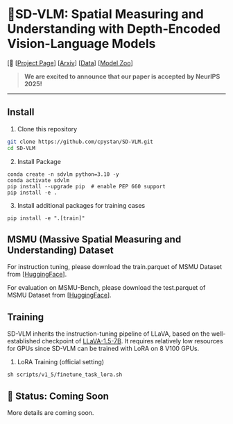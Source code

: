 # 👷SD-VLM: Spatial Measuring and Understanding with Depth-Encoded Vision-Language Models


[📢 [[Project Page](https://cpystan.github.io/SD_VLM_pages/)] [[Arxiv](https://arxiv.org/abs/2509.17664)]  [[Data](https://huggingface.co/datasets/cpystan/MSMU)] [[Model Zoo]([https://huggingface.co/datasets/cpystan/MSMU](https://huggingface.co/cpystan/SD-VLM-7B))] 



> **We are excited to announce that our paper is accepted by NeurIPS 2025!**

---

## Install

1. Clone this repository
```bash
git clone https://github.com/cpystan/SD-VLM.git
cd SD-VLM
```

2. Install Package
```Shell
conda create -n sdvlm python=3.10 -y
conda activate sdvlm
pip install --upgrade pip  # enable PEP 660 support
pip install -e .
```

3. Install additional packages for training cases
```
pip install -e ".[train]"
```
## MSMU (Massive Spatial Measuring and Understanding) Dataset
For instruction tuning, please download the train.parquet of MSMU Dataset from [[HuggingFace](https://huggingface.co/datasets/cpystan/MSMU)]. 

For evaluation on MSMU-Bench, please download the test.parquet of MSMU Dataset from [[HuggingFace](https://huggingface.co/datasets/cpystan/MSMU)]. 

## Training
SD-VLM inherits the instruction-tuning pipeline of LLaVA, based on the well-established checkpoint of [LLaVA-1.5-7B](https://github.com/haotian-liu/LLaVA/). It requires relatively low resources for GPUs since SD-VLM can be trained with LoRA on 8 V100 GPUs. 

1. LoRA Training (official setting)
```Shell
sh scripts/v1_5/finetune_task_lora.sh
```




## 🚧 Status: Coming Soon
More details are coming soon.

